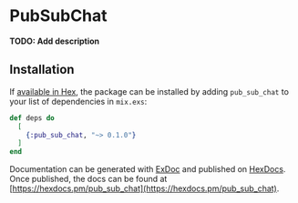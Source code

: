 # PubSubChat

**TODO: Add description**

## Installation

If [available in Hex](https://hex.pm/docs/publish), the package can be installed
by adding `pub_sub_chat` to your list of dependencies in `mix.exs`:

```elixir
def deps do
  [
    {:pub_sub_chat, "~> 0.1.0"}
  ]
end
```

Documentation can be generated with [ExDoc](https://github.com/elixir-lang/ex_doc)
and published on [HexDocs](https://hexdocs.pm). Once published, the docs can
be found at [https://hexdocs.pm/pub_sub_chat](https://hexdocs.pm/pub_sub_chat).

